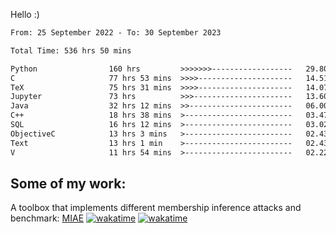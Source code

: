 Hello :)


<!--START_SECTION:waka-->

```txt
From: 25 September 2022 - To: 30 September 2023

Total Time: 536 hrs 50 mins

Python                160 hrs         >>>>>>>------------------   29.80 %
C                     77 hrs 53 mins  >>>>---------------------   14.51 %
TeX                   75 hrs 31 mins  >>>>---------------------   14.07 %
Jupyter               73 hrs          >>>----------------------   13.60 %
Java                  32 hrs 12 mins  >>-----------------------   06.00 %
C++                   18 hrs 38 mins  >------------------------   03.47 %
SQL                   16 hrs 12 mins  >------------------------   03.02 %
ObjectiveC            13 hrs 3 mins   >------------------------   02.43 %
Text                  13 hrs 1 min    >------------------------   02.43 %
V                     11 hrs 54 mins  >------------------------   02.22 %
```

<!--END_SECTION:waka-->

## Some of my work: 

A toolbox that implements different membership inference attacks and benchmark: [MIAE](https://github.com/RPI-DSPlab) [![wakatime](https://wakatime.com/badge/user/18ac89f5-baf8-49e6-a5ee-d9272435ce3a/project/3e6541fd-578f-4d9d-9080-f2a42b2d10e1.svg)](https://wakatime.com/badge/user/18ac89f5-baf8-49e6-a5ee-d9272435ce3a/project/3e6541fd-578f-4d9d-9080-f2a42b2d10e1) [![wakatime](https://wakatime.com/badge/user/18ac89f5-baf8-49e6-a5ee-d9272435ce3a/project/5d5826e9-c6d6-4d86-8b00-0d1608c5f167.svg)](https://wakatime.com/badge/user/18ac89f5-baf8-49e6-a5ee-d9272435ce3a/project/5d5826e9-c6d6-4d86-8b00-0d1608c5f167)
